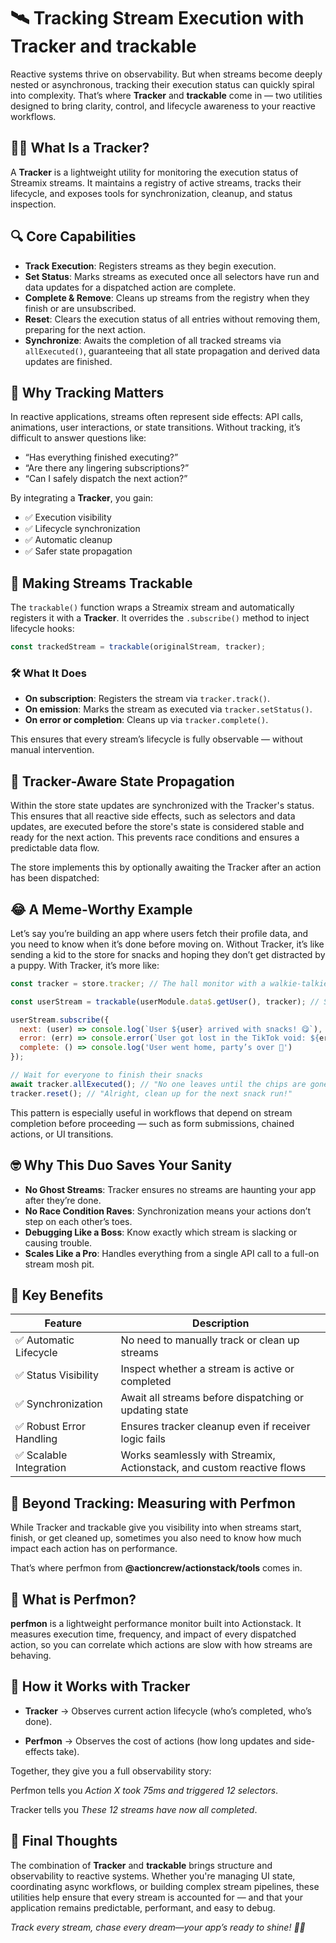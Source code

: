 # 🛰️ Tracking Stream Execution with Tracker and trackable

Reactive systems thrive on observability. But when streams become deeply nested or asynchronous, tracking their execution status can quickly spiral into complexity. That’s where **Tracker** and **trackable** come in — two utilities designed to bring clarity, control, and lifecycle awareness to your reactive workflows.

## 🕵️‍♂️ What Is a Tracker?

A **Tracker** is a lightweight utility for monitoring the execution status of Streamix streams. It maintains a registry of active streams, tracks their lifecycle, and exposes tools for synchronization, cleanup, and status inspection.

## 🔍 Core Capabilities
- **Track Execution**: Registers streams as they begin execution.
- **Set Status**: Marks streams as executed once all selectors have run and data updates for a dispatched action are complete.
- **Complete & Remove**: Cleans up streams from the registry when they finish or are unsubscribed.
- **Reset**: Clears the execution status of all entries without removing them, preparing for the next action.
- **Synchronize**: Awaits the completion of all tracked streams via `allExecuted()`, guaranteeing that all state propagation and derived data updates are finished.

## 🧩 Why Tracking Matters

In reactive applications, streams often represent side effects: API calls, animations, user interactions, or state transitions. Without tracking, it’s difficult to answer questions like:

- “Has everything finished executing?”
- “Are there any lingering subscriptions?”
- “Can I safely dispatch the next action?”

By integrating a **Tracker**, you gain:

- ✅ Execution visibility
- ✅ Lifecycle synchronization
- ✅ Automatic cleanup
- ✅ Safer state propagation

## 🧪 Making Streams Trackable

The `trackable()` function wraps a Streamix stream and automatically registers it with a **Tracker**. It overrides the `.subscribe()` method to inject lifecycle hooks:

```javascript
const trackedStream = trackable(originalStream, tracker);
```

### 🛠️ What It Does

- **On subscription**: Registers the stream via `tracker.track()`.
- **On emission**: Marks the stream as executed via `tracker.setStatus()`.
- **On error or completion**: Cleans up via `tracker.complete()`.

This ensures that every stream’s lifecycle is fully observable — without manual intervention.

## 🔁 Tracker-Aware State Propagation
Within the store state updates are synchronized with the Tracker's status. This ensures that all reactive side effects, such as selectors and data updates, are executed before the store's state is considered stable and ready for the next action. This prevents race conditions and ensures a predictable data flow.

The store implements this by optionally awaiting the Tracker after an action has been dispatched:

## 😂 A Meme-Worthy Example
Let’s say you’re building an app where users fetch their profile data, and you need to know when it’s done before moving on. Without Tracker, it’s like sending a kid to the store for snacks and hoping they don’t get distracted by a puppy. With Tracker, it’s more like:

```javascript
const tracker = store.tracker; // The hall monitor with a walkie-talkie

const userStream = trackable(userModule.data$.getUser(), tracker); // Slap a GPS on that stream!

userStream.subscribe({
  next: (user) => console.log(`User ${user} arrived with snacks! 😋`),
  error: (err) => console.error(`User got lost in the TikTok void: ${err}`),
  complete: () => console.log('User went home, party’s over 🎉')
});

// Wait for everyone to finish their snacks
await tracker.allExecuted(); // "No one leaves until the chips are gone!"
tracker.reset(); // "Alright, clean up for the next snack run!"
```

This pattern is especially useful in workflows that depend on stream completion before proceeding — such as form submissions, chained actions, or UI transitions.

## 🤓 Why This Duo Saves Your Sanity

- **No Ghost Streams**: Tracker ensures no streams are haunting your app after they’re done.
- **No Race Condition Raves**: Synchronization means your actions don’t step on each other’s toes.
- **Debugging Like a Boss**: Know exactly which stream is slacking or causing trouble.
- **Scales Like a Pro**: Handles everything from a single API call to a full-on stream mosh pit.

## 🧠 Key Benefits

| **Feature**                | **Description**                                                                 |
|----------------------------|---------------------------------------------------------------------------------|
| ✅ Automatic Lifecycle      | No need to manually track or clean up streams                                   |
| ✅ Status Visibility        | Inspect whether a stream is active or completed                                 |
| ✅ Synchronization          | Await all streams before dispatching or updating state                         |
| ✅ Robust Error Handling    | Ensures tracker cleanup even if receiver logic fails                           |
| ✅ Scalable Integration     | Works seamlessly with Streamix, Actionstack, and custom reactive flows          |

## 🚀 Beyond Tracking: Measuring with Perfmon

While Tracker and trackable give you visibility into when streams start, finish, or get cleaned up, sometimes you also need to know how much impact each action has on performance.

That’s where perfmon
 from **@actioncrew/actionstack/tools** comes in.

## 🧭 What is Perfmon?
**perfmon** is a lightweight performance monitor built into Actionstack. It measures execution time, frequency, and impact of every dispatched action, so you can correlate which actions are slow with how streams are behaving.

## 🔗 How it Works with Tracker

- **Tracker** → Observes current action lifecycle (who’s completed, who’s done).

- **Perfmon** → Observes the cost of actions (how long updates and side-effects take).

Together, they give you a full observability story:

Perfmon tells you *Action X took 75ms and triggered 12 selectors*.

Tracker tells you *These 12 streams have now all completed*.

## 🧵 Final Thoughts

The combination of **Tracker** and **trackable** brings structure and observability to reactive systems. Whether you're managing UI state, coordinating async workflows, or building complex stream pipelines, these utilities help ensure that every stream is accounted for — and that your application remains predictable, performant, and easy to debug.

*Track every stream, chase every dream—your app’s ready to shine! 🌟🚀*
